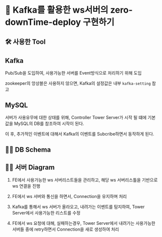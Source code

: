 # 🙌 Kafka를 활용한 ws서버의 zero-downTime-deploy 구현하기

## 🛠 사용한 Tool

## Kafka

Pub/Sub을 도입하여, 사용가능한 서버를 Event방식으로 처리하기 위해 도입

zookeeper의 앙상블은 사용하지 않으면, Kafka의 설정값은 내부 `kafka-setting` 참고

## MySQL

서버가 사용유무에 대한 상태를 위해, Controller Tower Server가 시작 될 떄에 기본 값을 MySQL의 DB를 참조하여 시작이 된다.

이 후, 추가적인 이벤트에 대해서 Kafka의 이벤트를 Subcribe하면서 동작하게 된다.

## 🙋‍♀️ DB Schema

## 🙋‍♀️ 서버 Diagram

1. FE에서 사용가능한 ws 서버리스트들을 관리하고, 해당 ws 서버리스틀을 기반으로 ws 연결을 진행

2. FE에서 ws 서버와 통신을 하면서, Connection을 유지하며 처리

3. Kafka를 통해서 ws 서버가 올라오고, 내려가는 이벤트를 탐지하여, Tower Server에서 사용가능한 리스트를 수정

4. FE에서 ws 요청에 대해, 실패하는경우, Tower Server에서 내려가는 사용가능한 서버들 중에 retry하면서 Connection을 새로 생성하여 처리
